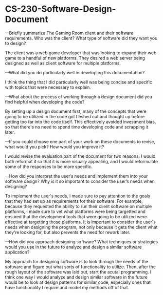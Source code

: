 # CS-230-Software-Design-Document

--Briefly summarize The Gaming Room client and their software requirements. Who was the client? What type of software did they want you to design?

The client was a web game developer that was looking to expand their web game to a handful of new platforms. They desired a web server being designed as well as client software for multiple platforms. 

--What did you do particularly well in developing this documentation?

I think the thing that I did particularly well was being concise and specific with topics that were necessary to explain.

--What about the process of working through a design document did you find helpful when developing the code?

By setting up a design document first, many of the concepts that were going to be utilized in the code got fleshed out and thought up before getting too far into the code itself. This effectively avoided investment bias, so that there's no need to spend time developing code and scrapping it later.

--If you could choose one part of your work on these documents to revise, what would you pick? How would you improve it?

I would revise the evaluation part of the document for two reasons. I would both reformat it so that it is more visually appealing, and I would reformulate some of the responses to be more specific. 

--How did you interpret the user’s needs and implement them into your software design? Why is it so important to consider the user’s needs when designing?

To implement the user's needs, I made sure to pay attention to the goals that they had set up as requirements for their software. For example, because they requested the ability to run their client software on multiple platforms, I made sure to vet what platforms were being targetted and ensured that the development tools that were going to be utilized were effective at targetting those platforms. It is important to consider the user's needs when designing the program, not only because it gets the client what they're looking for, but also prevents the need for rework later.

--How did you approach designing software? What techniques or strategies would you use in the future to analyze and design a similar software application?

My approach for designing software is to look through the needs of the software and figure out what sorts of functionality to utilize. Then, after the rough layout of the software was laid out, start the acutal programming. I think one way I would analyze and design similar software in the future would be to look at design patterns for similar code, especially ones that have functionality I require and model my methods off of that. 
